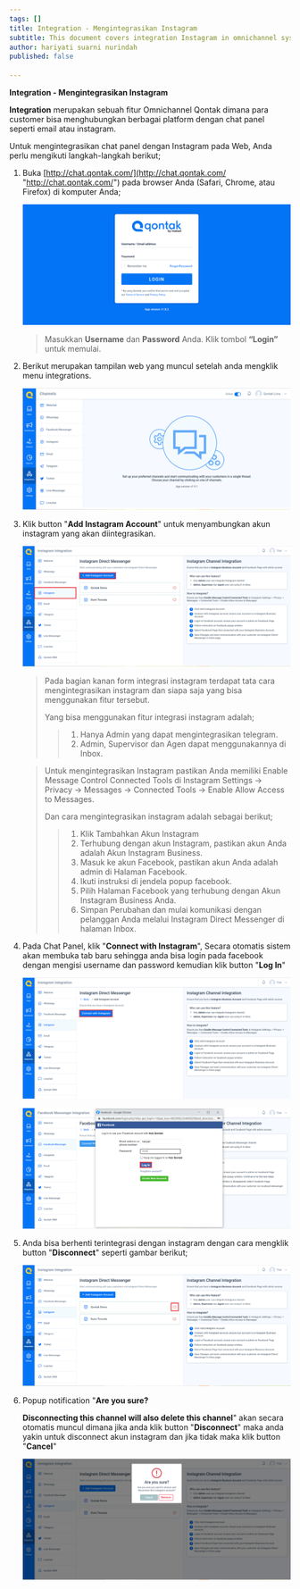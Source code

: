 ```yaml
---
tags: []
title: Integration - Mengintegrasikan Instagram
subtitle: This document covers integration Instagram in omnichannel system
author: hariyati suarni nurindah
published: false

---
```

**Integration - Mengintegrasikan Instagram**

**Integration** merupakan sebuah fitur Omnichannel Qontak dimana para customer bisa menghubungkan berbagai platform dengan chat panel seperti email atau instagram.

Untuk mengintegrasikan chat panel dengan Instagram pada Web, Anda perlu mengikuti langkah-langkah berikut;

1. Buka [http://chat.qontak.com/](http://chat.qontak.com/ "http://chat.qontak.com/") pada browser Anda (Safari, Chrome, atau Firefox) di komputer Anda;

   ![](/uploads/login-qontak-c.png)

   > Masukkan **Username** dan **Password** Anda. Klik tombol **“Login”** untuk memulai.
2. Berikut merupakan tampilan web yang muncul setelah anda mengklik menu integrations.

   ![](/uploads/integrasi.PNG)
3. Klik button "**Add Instagram Account**" untuk menyambungkan akun instagram yang akan diintegrasikan.

   ![](/uploads/instagram1.PNG)

   > Pada bagian kanan form integrasi instagram terdapat tata cara mengintegrasikan instagram dan siapa saja yang bisa menggunakan fitur tersebut.
   >
   > Yang bisa menggunakan fitur integrasi instagram adalah;
   >
   > > 1. Hanya Admin yang dapat mengintegrasikan telegram.
   > > 2. Admin, Supervisor dan Agen dapat menggunakannya di Inbox.

   > Untuk mengintegrasikan Instagram pastikan Anda memiliki Enable Message Control Connected Tools di Instagram Settings -> Privacy -> Messages -> Connected Tools -> Enable Allow Access to Messages.
   >
   > Dan cara mengintegrasikan instagram adalah sebagai berikut;
   >
   > > 1. Klik Tambahkan Akun Instagram
   > > 2. Terhubung dengan akun Instagram, pastikan akun Anda adalah Akun Instagram Business.
   > > 3. Masuk ke akun Facebook, pastikan akun Anda adalah admin di Halaman Facebook.
   > > 4. Ikuti instruksi di jendela popup facebook.
   > > 5. Pilih Halaman Facebook yang terhubung dengan Akun Instagram Business Anda.
   > > 6. Simpan Perubahan dan mulai komunikasi dengan pelanggan Anda melalui Instagram Direct Messenger di halaman Inbox.
4. Pada Chat Panel, klik "**Connect with Instagram**", Secara otomatis sistem akan membuka tab baru sehingga anda bisa login pada facebook dengan mengisi username dan password kemudian klik button "**Log In**"

   ![](/uploads/instagram2.PNG)

   ![](/uploads/facebook1.PNG)
5. Anda bisa berhenti terintegrasi dengan instagram dengan cara mengklik button "**Disconnect**" seperti gambar berikut;

   ![](/uploads/instagram4.PNG)
6. Popup notification "**Are you sure?**

   **Disconnecting this channel will also delete this channel**" akan secara otomatis muncul dimana jika anda klik button "**Disconnect**" maka anda yakin untuk disconnect akun instagram  dan jika tidak maka klik button "**Cancel**"

   ![](/uploads/instagram5.PNG)